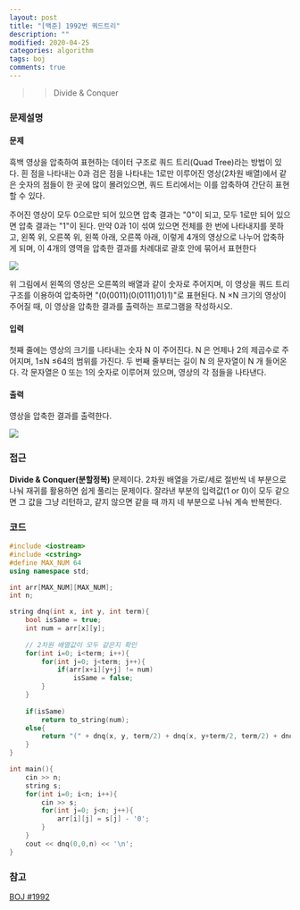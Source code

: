 ```yaml
---
layout: post
title: "[백준] 1992번 쿼드트리"
description: ""
modified: 2020-04-25
categories: algorithm
tags: boj
comments: true
---
```


>> Divide & Conquer

### 문제설명

#### 문제
흑백 영상을 압축하여 표현하는 데이터 구조로 쿼드 트리(Quad Tree)라는 방법이 있다. 흰 점을 나타내는 0과 검은 점을 나타내는 1로만 이루어진 영상(2차원 배열)에서 같은 숫자의 점들이 한 곳에 많이 몰려있으면, 쿼드 트리에서는 이를 압축하여 간단히 표현할 수 있다.

주어진 영상이 모두 0으로만 되어 있으면 압축 결과는 "0"이 되고, 모두 1로만 되어 있으면 압축 결과는 "1"이 된다. 만약 0과 1이 섞여 있으면 전체를 한 번에 나타내지를 못하고, 왼쪽 위, 오른쪽 위, 왼쪽 아래, 오른쪽 아래, 이렇게 4개의 영상으로 나누어 압축하게 되며, 이 4개의 영역을 압축한 결과를 차례대로 괄호 안에 묶어서 표현한다

<img src="https://www.dropbox.com/s/zyh2do6er2tpyxi/1992.png?dl=1">

위 그림에서 왼쪽의 영상은 오른쪽의 배열과 같이 숫자로 주어지며, 이 영상을 쿼드 트리 구조를 이용하여 압축하면 "(0(0011)(0(0111)01)1)"로 표현된다.  N ×N 크기의 영상이 주어질 때, 이 영상을 압축한 결과를 출력하는 프로그램을 작성하시오.

#### 입력
첫째 줄에는 영상의 크기를 나타내는 숫자 N 이 주어진다. N 은 언제나 2의 제곱수로 주어지며, 1≤N ≤64의 범위를 가진다. 두 번째 줄부터는 길이 N 의 문자열이 N 개 들어온다. 각 문자열은 0 또는 1의 숫자로 이루어져 있으며, 영상의 각 점들을 나타낸다.

#### 출력
영상을 압축한 결과를 출력한다.

<img src="https://www.dropbox.com/s/tmvlyw92gknu7d0/1992_example.PNG?dl=1">

### 접근
**Divide & Conquer(분할정복)** 문제이다. 2차원 배열을 가로/세로 절반씩 네 부분으로 나눠 재귀를 활용하면 쉽게 풀리는 문제이다. 잘라낸 부분의 입력값(1 or 0)이 모두 같으면 그 값을 그냥 리턴하고, 같지 않으면 같을 때 까지 네 부분으로 나눠 계속 반복한다.


### 코드
```cpp
#include <iostream>
#include <cstring>
#define MAX_NUM 64
using namespace std;

int arr[MAX_NUM][MAX_NUM];
int n;

string dnq(int x, int y, int term){
	bool isSame = true;
	int num = arr[x][y];
	
    // 2차원 배열값이 모두 같은지 확인
	for(int i=0; i<term; i++){
		for(int j=0; j<term; j++){
			if(arr[x+i][y+j] != num)
				isSame = false;
		}
	}
	
	if(isSame)
		return to_string(num);
	else{
		return "(" + dnq(x, y, term/2) + dnq(x, y+term/2, term/2) + dnq(x+term/2, y, term/2) + dnq(x+term/2, y+term/2, term/2) + ")";
	}
}

int main(){
	cin >> n;
	string s;
	for(int i=0; i<n; i++){
		cin >> s;
		for(int j=0; j<n; j++){
			arr[i][j] = s[j] - '0';
		}
	}
	cout << dnq(0,0,n) << '\n';
}
```

### 참고
[BOJ #1992](https://www.acmicpc.net/problem/1992)  
